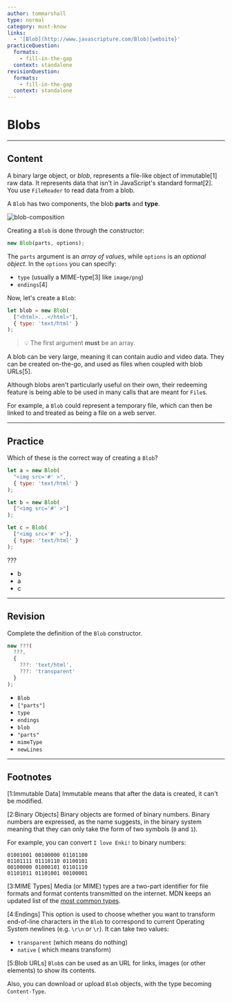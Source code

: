 ```yaml
---
author: tommarshall
type: normal
category: must-know
links:
  - '[Blob](http://www.javascripture.com/Blob){website}'
practiceQuestion:
  formats:
    - fill-in-the-gap
  context: standalone
revisionQuestion:
  formats:
    - fill-in-the-gap
  context: standalone
---
```


# Blobs


---

## Content

A binary large object, or *blob*, represents a file-like object of immutable[1] raw data. It represents data that isn't in JavaScript's standard format[2]. You use `FileReader` to read data from a blob.

A `Blob` has two components, the blob **parts** and **type**.

![blob-composition](https://img.enkipro.com/2419e9a5221d44d4ccb1ac9f38c8cb75.png)

Creating a `Blob` is done through the constructor:

```js
new Blob(parts, options);
```

The `parts` argument is an *array of values*, while `options` is an *optional object*. In the `options` you can specify:

- `type` (usually a MIME-type[3] like `image/png`)
- `endings`[4]

Now, let's create a `Blob`:

```javascript
let blob = new Blob(
  ["<html>...</html>"],
  { type: 'text/html' }
);
```

> 💡 The first argument **must** be an array.

A blob can be very large, meaning it can contain audio and video data. They can be created on-the-go, and used as files when coupled with blob URLs[5].

Although blobs aren't particularly useful on their own, their redeeming feature is being able to be used in many calls that are meant for `File`s.

For example, a `Blob` could represent a temporary file, which can then be linked to and treated as being a file on a web server.


---

## Practice

Which of these is the correct way of creating a `Blob`?

```js
let a = new Blob(
  "<img src='#' >",
  { type: 'text/html' }
);

let b = new Blob(
  ["<img src='#' >"]
);

let c = Blob(
  ["<img src='#' >"],
  { type: 'text/html' }
);
```

???

- b
- a
- c


---

## Revision

Complete the definition of the `Blob` constructor.

```js
new ???(
  ???,
  {
    ???: 'text/html',
    ???: 'transparent'
  }
);
```

- `Blob`
- `["parts"]`
- `type`
- `endings`
- `blob`
- `"parts"`
- `mimeType`
- `newLines`


---

## Footnotes

[1:Immutable Data]
Immutable means that after the data is created, it can't be modified.

[2:Binary Objects]
Binary objects are formed of binary numbers. Binary numbers are expressed, as the name suggests, in the binary system meaning that they can only take the form of two symbols (`0` and `1`). 

For example, you can convert `I love Enki!` to binary numbers:

```plain-text
01001001 00100000 01101100 
01101111 01110110 01100101
00100000 01000101 01101110 
01101011 01101001 00100001
```

[3:MIME Types]
Media (or MIME) types are a two-part identifier for file formats and format contents transmitted on the internet. MDN keeps an updated list of the [most common types](https://developer.mozilla.org/en-US/docs/Web/HTTP/Basics_of_HTTP/MIME_types/Common_types).

[4:Endings]
This option is used to choose whether you want to transform end-of-line characters in the `Blob` to correspond to current Operating System newlines (e.g. `\r\n` or `\r`). It can take two values:

- `transparent` (which means do nothing)
- `native` ( which means transform)

[5:Blob URLs]
`Blob`s can be used as an URL for links, images (or other elements) to show its contents.

Also, you can download or upload `Blob` objects, with the type becoming `Content-Type`.
 
